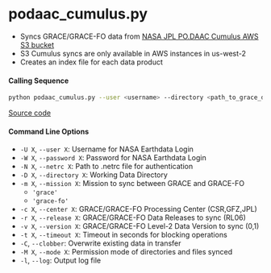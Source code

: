 podaac_cumulus.py
=================

- Syncs GRACE/GRACE-FO data from [NASA JPL PO.DAAC Cumulus AWS S3 bucket](https://podaac.jpl.nasa.gov/cloud-datasets/about)
- S3 Cumulus syncs are only available in AWS instances in us-west-2
- Creates an index file for each data product

#### Calling Sequence
```bash
python podaac_cumulus.py --user <username> --directory <path_to_grace_directory> --release RL06
```
[Source code](https://github.com/tsutterley/read-GRACE-harmonics/blob/main/scripts/podaac_cumulus.py)

#### Command Line Options
- `-U X`, `--user X`: Username for NASA Earthdata Login
- `-W X`, `--password X`: Password for NASA Earthdata Login
- `-N X`, `--netrc X`: Path to .netrc file for authentication
- `-D X`, `--directory X`: Working Data Directory
- `-m X`, `--mission X`: Mission to sync between GRACE and GRACE-FO
   * `'grace'`
   * `'grace-fo'`
- `-c X`, `--center X`: GRACE/GRACE-FO Processing Center (CSR,GFZ,JPL)
- `-r X`, `--release X`: GRACE/GRACE-FO Data Releases to sync (RL06)
- `-v X`, `--version X`: GRACE/GRACE-FO Level-2 Data Version to sync (0,1)
- `-t X`, `--timeout X`: Timeout in seconds for blocking operations
- `-C`, `--clobber`: Overwrite existing data in transfer
- `-M X`, `--mode X`: Permission mode of directories and files synced
- `-l`, `--log`: Output log file
